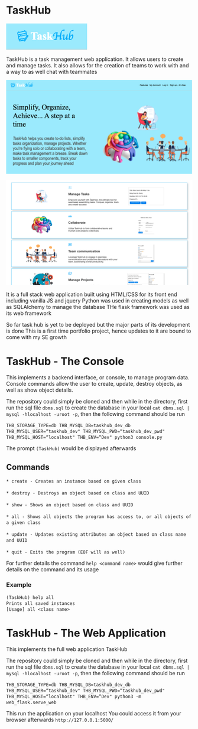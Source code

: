 # TaskHub

![TaskHub Logo](/web_static/images/Taskhub%20logo.png)

TaskHub is a task management web application. It allows users to create and manage tasks.
It also allows for the creation of teams to work with and a way to as well chat with teammates

![TaskHub Sreenshot](/web_static/images/Screen%20Shot%202023-11-13%20at%2013.24.37.png)

![TaskHub Screenshot](/web_static/images/Screen%20Shot%202023-11-13%20at%2013.25.46.png)



It is a full stack web application built using HTML/CSS for its front end including vanilla JS and jquery
Python was used in creating models as well as SQLAlchemy to manage the database
THe flask framework was used as its web framework

So far task hub is yet to be deployed but the major parts of its development is done
This is a first time portfolio project, hence updates to it are bound to come with my SE growth

# TaskHub - The Console

This implements a backend interface, or console, to manage program data. Console commands allow the user to create, update, destroy objects, as well as show object details.

The repository could simply be cloned and then while in the directory, first run the sql file `dbms.sql` to create the database in your local `cat dbms.sql | mysql -hlocalhost -uroot -p`, then the following command should be run

``` 
THB_STORAGE_TYPE=db THB_MYSQL_DB=taskhub_dev_db THB_MYSQL_USER=“taskhub_dev" THB_MYSQL_PWD=“taskhub_dev_pwd" THB_MYSQL_HOST=“localhost" THB_ENV=“Dev" python3 console.py 
```

The prompt `(TaskHub)` would be displayed afterwards

## Commands

```
* create - Creates an instance based on given class

* destroy - Destroys an object based on class and UUID

* show - Shows an object based on class and UUID

* all - Shows all objects the program has access to, or all objects of a given class

* update - Updates existing attributes an object based on class name and UUID

* quit - Exits the program (EOF will as well)
```

For further details the command `help <command name>` would give further details on the command and its usage

### Example
```
(TaskHub) help all
Prints all saved instances
[Usage] all <class name>
```

# TaskHub - The Web Application

This implements the full web application TaskHub

The repository could simply be cloned and then while in the directory, first run the sql file `dbms.sql` to create the database in your local `cat dbms.sql | mysql -hlocalhost -uroot -p`, then the following command should be run

```
THB_STORAGE_TYPE=db THB_MYSQL_DB=taskhub_dev_db THB_MYSQL_USER=“taskhub_dev" THB_MYSQL_PWD=“taskhub_dev_pwd" THB_MYSQL_HOST=“localhost" THB_ENV=“Dev" python3 -m web_flask.serve_web
```
This run the application on your localhost
You could access it from your browser afterwards
`http://127.0.0.1:5000/`